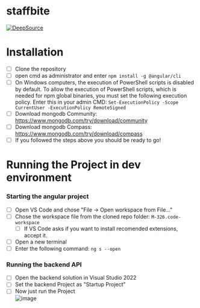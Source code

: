 # staffbite

[![DeepSource](https://deepsource.io/gh/dar1ooo/staffbite.svg/?label=active+issues&show_trend=true&token=66Voe4peEfnKk8zJuk7e5e9h)](https://deepsource.io/gh/dar1ooo/staffbite/?ref=repository-badge)

# Installation

- [ ] Clone the repository
- [ ] open cmd as administrator and enter `npm install -g @angular/cli`
- [ ] On Windows computers, the execution of PowerShell scripts is disabled by default. To allow the execution of PowerShell scripts, which is needed for npm global binaries, you must set the following execution policy. Enter this in your admin CMD: `Set-ExecutionPolicy -Scope CurrentUser -ExecutionPolicy RemoteSigned`
- [ ] Download mongodb Community: https://www.mongodb.com/try/download/community
- [ ] Download mongodb Compass: https://www.mongodb.com/try/download/compass
- [ ] If you followed the steps above you should be ready to go!

# Running the Project in dev environment

### Starting the angular project

- [ ] Open VS Code and chose "File -> Open workspace from File..."
- [ ] Chose the workspace file from the cloned repo folder: `M-326.code-workspace`
  - [ ] If VS Code asks if you want to install recomended extensions, accept it.
- [ ] Open a new terminal
- [ ] Enter the following command: `ng s --open`

### Running the backend API

- [ ] Open the backend solution in Visual Studio 2022
- [ ] Set the backend Project as "Startup Project"
- [ ] Now just run the Project
      <br/> ![image](https://user-images.githubusercontent.com/63245314/187161342-d3307fe4-94b6-4522-a5d9-16cebf01183d.png)
